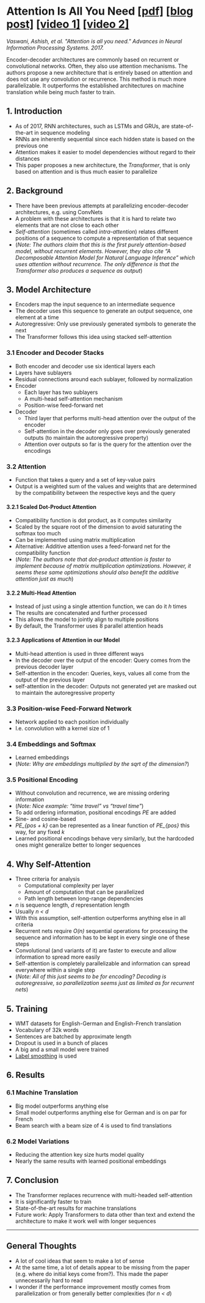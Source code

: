 # Attention Is All You Need [[pdf]](https://papers.nips.cc/paper/7181-attention-is-all-you-need.pdf) [[blog post]](https://research.googleblog.com/2017/08/transformer-novel-neural-network.html) [[video 1]](https://www.youtube.com/watch?v=rBCqOTEfxvg) [[video 2]](https://www.youtube.com/watch?v=iDulhoQ2pro)

*Vaswani, Ashish, et al. "Attention is all you need." Advances in Neural Information Processing Systems. 2017.*

Encoder-decoder architectures are commonly based on recurrent or convolutional networks.
Often, they also use attention mechanisms.
The authors propose a new architecture that is entirely based on attention and does not use any convolution or recurrence.
This method is much more parallelizable.
It outperforms the established architectures on machine translation while being much faster to train.

## 1. Introduction

* As of 2017, RNN architectures, such as LSTMs and GRUs, are state-of-the-art in sequence modeling
* RNNs are inherently sequential since each hidden state is based on the previous one
* Attention makes it easier to model dependencies without regard to their distances
* This paper proposes a new architecture, the *Transformer*, that is only based on attention and is thus much easier to parallelize

## 2. Background

* There have been previous attempts at parallelizing encoder-decoder architectures, e.g. using ConvNets
* A problem with these architectures is that it is hard to relate two elements that are not close to each other
* *Self-attention* (sometimes called *intra-attention*) relates different positions of a sequence to compute a representation of that sequence
* (*Note: The authors claim that this is the first purely attention-based model, without recurrent elements. However, they also cite “A Decomposable Attention Model for Natural Language Inference” which uses attention without recurrence. The only difference is that the Transformer also produces a sequence as output*)

## 3. Model Architecture

* Encoders map the input sequence to an intermediate sequence
* The decoder uses this sequence to generate an output sequence, one element at a time
* Autoregressive: Only use previously generated symbols to generate the next
* The Transformer follows this idea using stacked self-attention

### 3.1 Encoder and Decoder Stacks

* Both encoder and decoder use six identical layers each
* Layers have sublayers
* Residual connections around each sublayer, followed by normalization
* Encoder
    * Each layer has two sublayers
    * A multi-head self-attention mechanism
    * Position-wise feed-forward net
* Decoder
    * Third layer that performs multi-head attention over the output of the encoder
    * Self-attention in the decoder only goes over previously generated outputs (to maintain the autoregressive property)
    * Attention over outputs so far is the query for the attention over the encodings

### 3.2 Attention

* Function that takes a query and a set of key-value pairs
* Output is a weighted sum of the values and weights that are determined by the compatibility between the respective keys and the query

#### 3.2.1 Scaled Dot-Product Attention

* Compatibility function is dot product, as it computes similarity
* Scaled by the square root of the dimension to avoid saturating the softmax too much
* Can be implemented using matrix multiplication
* Alternative: Additive attention uses a feed-forward net for the compatibility function
* (*Note: The authors note that dot-product attention is faster to implement because of matrix multiplication optimizations. However, it seems these same optimizations should also benefit the additive attention just as much*)

#### 3.2.2 Multi-Head Attention

* Instead of just using a single attention function, we can do it *h* times
* The results are concatenated and further processed
* This allows the model to jointly align to multiple positions
* By default, the Transformer uses 8 parallel attention heads

#### 3.2.3 Applications of Attention in our Model

* Multi-head attention is used in three different ways
* In the decoder over the output of the encoder: Query comes from the previous decoder layer
* Self-attention in the encoder: Queries, keys, values all come from the output of the previous layer
* self-attention in the decoder: Outputs not generated yet are masked out to maintain the autoregressive property

### 3.3 Position-wise Feed-Forward Network

* Network applied to each position individually
* I.e. convolution with a kernel size of 1

### 3.4 Embeddings and Softmax

* Learned embeddings
* (*Note: Why are embeddings multiplied by the sqrt of the dimension?*)

### 3.5 Positional Encoding

* Without convolution and recurrence, we are missing ordering information
* (*Note: Nice example: “time travel” vs “travel time"*)
* To add ordering information, positional encodings *PE* are added
* Sine- and cosine-based
* *PE_{pos + k}* can be represented as a linear function of *PE_{pos}* this way, for any fixed *k*
* Learned positional encodings behave very similarly, but the hardcoded ones might generalize better to longer sequences

## 4. Why Self-Attention

* Three criteria for analysis
    * Computational complexity per layer
    * Amount of computation that can be parallelized
    * Path length between long-range dependencies
* *n* is sequence length, *d* representation length
* Usually *n < d*
* With this assumption, self-attention outperforms anything else in all criteria
* Recurrent nets require *O(n)* sequential operations for processing the sequence and information has to be kept in every single one of these steps
* Convolutional (and variants of it) are faster to execute and allow information to spread more easily
* Self-attention is completely parallelizable and information can spread everywhere within a single step
* (*Note: All of this just seems to be for encoding? Decoding is autoregressive, so parallelization seems just as limited as for recurrent nets*)

## 5. Training

* WMT datasets for English-German and English-French translation
* Vocabulary of 32k words
* Sentences are batched by approximate length
* Dropout is used in a bunch of places
* A big and a small model were trained
* [Label smoothing](https://www.cv-foundation.org/openaccess/content_cvpr_2016/papers/Szegedy_Rethinking_the_Inception_CVPR_2016_paper.pdf) is used

## 6. Results

### 6.1 Machine Translation

* Big model outperforms anything else
* Small model outperforms anything else for German and is on par for French
* Beam search with a beam size of 4 is used to find translations

### 6.2 Model Variations

* Reducing the attention key size hurts model quality
* Nearly the same results with learned positional embeddings

## 7. Conclusion

* The Transformer replaces recurrence with multi-headed self-attention
* It is significantly faster to train
* State-of-the-art results for machine translations
* Future work: Apply Transformers to data other than text and extend the architecture to make it work well with longer sequences

---

## General Thoughts

* A lot of cool ideas that seem to make a lot of sense
* At the same time, a lot of details appear to be missing from the paper (e.g. where do initial keys come from?). This made the paper unnecessarily hard to read
* I wonder if the performance improvement mostly comes from parallelization or from generally better complexities (for *n < d*)

